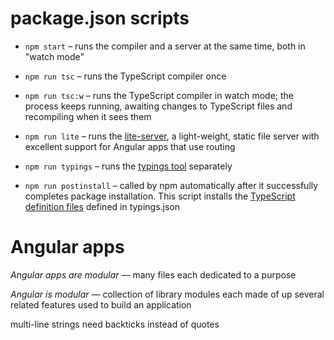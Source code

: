 # package.json scripts

  - `npm start` &ndash; runs the compiler and a server at the same time, both in "watch mode"

  - `npm run tsc` &ndash; runs the TypeScript compiler once

  - `npm run tsc:w` &ndash; runs the TypeScript compiler in watch mode; the process keeps running, awaiting changes to TypeScript files and recompiling when it sees them

  - `npm run lite` &ndash; runs the [lite-server](https://www.npmjs.com/package/lite-server), a light-weight, static file server with excellent support for Angular apps that use routing

  - `npm run typings` &ndash; runs the [typings tool](https://angular.io/docs/ts/latest/guide/typescript-configuration.html#!#typings) separately

  - `npm run postinstall` &ndash; called by npm automatically after it successfully completes package installation. This script installs the [TypeScript definition files](https://angular.io/docs/ts/latest/guide/typescript-configuration.html#!#typings) defined in typings.json

# Angular apps

*Angular apps are modular* &mdash; many files each dedicated to a purpose

*Angular is modular* &mdash; collection of library modules each made of up several related features used to build an application

multi-line strings need backticks instead of quotes
